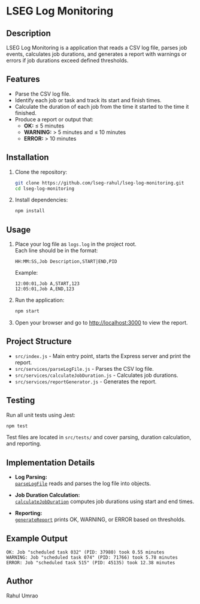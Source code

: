 # LSEG Log Monitoring

## Description

LSEG Log Monitoring is a application that reads a CSV log file, parses job events, calculates job durations, and generates a report with warnings or errors if job durations exceed defined thresholds.

## Features

- Parse the CSV log file.
- Identify each job or task and track its start and finish times.
- Calculate the duration of each job from the time it started to the time it finished.
- Produce a report or output that:
  - **OK:** ≤ 5 minutes
  - **WARNING:** > 5 minutes and ≤ 10 minutes
  - **ERROR:** > 10 minutes

## Installation

1. Clone the repository:
   ```bash
   git clone https://github.com/lseg-rahul/lseg-log-monitoring.git
   cd lseg-log-monitoring
   ```
2. Install dependencies:
   ```bash
   npm install
   ```

## Usage

1. Place your log file as `logs.log` in the project root.  
   Each line should be in the format:

   ```
   HH:MM:SS,Job Description,START|END,PID
   ```

   Example:

   ```
   12:00:01,Job A,START,123
   12:05:01,Job A,END,123
   ```

2. Run the application:

   ```bash
   npm start
   ```

3. Open your browser and go to [http://localhost:3000](http://localhost:3000) to view the report.

## Project Structure

- `src/index.js` - Main entry point, starts the Express server and print the report.
- `src/services/parseLogFile.js` - Parses the CSV log file.
- `src/services/calculateJobDuration.js` - Calculates job durations.
- `src/services/reportGenerator.js` - Generates the report.

## Testing

Run all unit tests using Jest:

```bash
npm test
```

Test files are located in `src/tests/` and cover parsing, duration calculation, and reporting.

## Implementation Details

- **Log Parsing:**  
  [`parseLogFile`](src/services/parseLogFile.js) reads and parses the log file into objects.

- **Job Duration Calculation:**  
  [`calculateJobDuration`](src/services/calculateJobDuration.js) computes job durations using start and end times.

- **Reporting:**  
  [`generateReport`](src/services/reportGenerator.js) prints OK, WARNING, or ERROR based on thresholds.

## Example Output

```
OK: Job "scheduled task 032" (PID: 37980) took 0.55 minutes
WARNING: Job "scheduled task 074" (PID: 71766) took 5.78 minutes
ERROR: Job "scheduled task 515" (PID: 45135) took 12.38 minutes
```

## Author

Rahul Umrao

